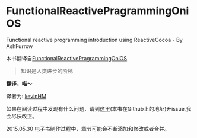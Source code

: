 FunctionalReactivePragrammingOniOS
==
Functional reactive programming introduction using ReactiveCocoa - By AshFurrow

本书翻译自[FunctionalReactivePragrammingOniOS](http://leanpub.com/iosfrp)

>知识是人类进步的阶梯

**翻译，喵～**

译者为:
[kevinHM](https://github.com/KevinHM)

如果在阅读过程中发现有什么问题，请到[这里](https://github.com/KevinHM/FunctionalReactivePragrammingOniOS)(本书在Github上的地址)开issue,我会尽快改正。

2015.05.30 电子书制作过程中，章节可能会不断添加和修改或者合并。
